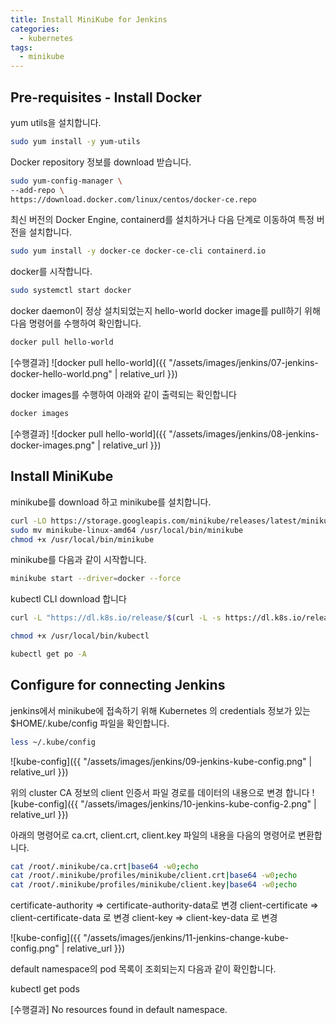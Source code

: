 ```yaml
---
title: Install MiniKube for Jenkins
categories:
  - kubernetes
tags: 
  - minikube
---
```


## Pre-requisites - Install Docker

yum utils을 설치합니다.
```bash
sudo yum install -y yum-utils
```

Docker repository 정보를 download 받습니다. 
```bash
sudo yum-config-manager \
--add-repo \
https://download.docker.com/linux/centos/docker-ce.repo
```

최신 버전의 Docker Engine, containerd를 설치하거나 다음 단계로 이동하여 특정 버전을 설치합니다.
```bash
sudo yum install -y docker-ce docker-ce-cli containerd.io
```

docker를 시작합니다.
```bash
sudo systemctl start docker
```

docker daemon이 정상 설치되었는지 hello-world docker image를 pull하기 위해 다음 명령어를 수행하여 확인합니다.
```bash
docker pull hello-world 
```

[수행결과]
![docker pull hello-world]({{ "/assets/images/jenkins/07-jenkins-docker-hello-world.png" | relative_url }})

docker images를 수행하여 아래와 같이 출력되는 확인합니다
```bash
docker images
```

[수행결과]
![docker pull hello-world]({{ "/assets/images/jenkins/08-jenkins-docker-images.png" | relative_url }})

## Install MiniKube

minikube를 download 하고 minikube를 설치합니다.
```bash
curl -LO https://storage.googleapis.com/minikube/releases/latest/minikube-linux-amd64
sudo mv minikube-linux-amd64 /usr/local/bin/minikube
chmod +x /usr/local/bin/minikube
```

minikube를 다음과 같이 시작합니다.
```bash
minikube start --driver=docker --force
```

kubectl CLI download 합니다
```bash
curl -L "https://dl.k8s.io/release/$(curl -L -s https://dl.k8s.io/release/stable.txt)/bin/linux/amd64/kubectl" -o /usr/local/bin/kubectl

chmod +x /usr/local/bin/kubectl

kubectl get po -A
```

## Configure for connecting Jenkins

jenkins에서 minikube에 접속하기 위해  Kubernetes 의 credentials 정보가 있는 $HOME/.kube/config 파일을 확인합니다.
```bash
less ~/.kube/config
```

![kube-config]({{ "/assets/images/jenkins/09-jenkins-kube-config.png" | relative_url }})

위의 cluster CA 정보의 client 인증서 파일 경로를 데이터의 내용으로 변경 합니다
![kube-config]({{ "/assets/images/jenkins/10-jenkins-kube-config-2.png" | relative_url }})

아래의 명령어로 ca.crt, client.crt, client.key 파일의 내용을 다음의 명령어로 변환합니다.

```bash
cat /root/.minikube/ca.crt|base64 -w0;echo
cat /root/.minikube/profiles/minikube/client.crt|base64 -w0;echo
cat /root/.minikube/profiles/minikube/client.key|base64 -w0;echo
```

certificate-authority => certificate-authority-data로 변경
client-certificate => client-certificate-data 로 변경
client-key => client-key-data 로 변경

![kube-config]({{ "/assets/images/jenkins/11-jenkins-change-kube-config.png" | relative_url }})

default namespace의 pod 목록이 조회되는지 다음과 같이 확인합니다.

kubectl get pods 

[수행결과]
No resources found in default namespace.